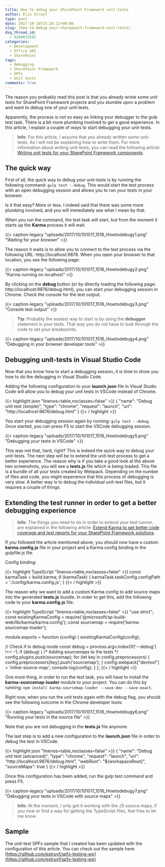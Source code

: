 ```yaml
---
title: How to debug your SharePoint Framework unit-tests
author: Elio Struyf
type: post
date: 2017-10-10T15:26:12+00:00
slug: /how-to-debug-your-sharepoint-framework-unit-tests/
dsq_thread_id:
  - 6204652692
categories:
  - Development
  - Office 365
  - SharePoint
tags:
  - Debugging
  - SharePoint Framework
  - SPFx
  - Unit tests
comments: true
---
```


The reason you probably read this post is that you already wrote some unit tests for SharePoint Framework projects and you stumble upon a problem and want to debug one of your unit-tests.

Apparently, the process is not so easy as linking your debugger to the gulp test task. There is a bit more plumbing involved to get a good experience. In this article, I explain a couple of ways to start debugging your unit-tests.

> **Info**: For this article, I assume that you already written some unit-tests. As I will not be explaining how to write them. For more information about writing unit-tests, you can read the following article: [Writing unit tests for your SharePoint Framework components](https://www.eliostruyf.com/writing-unit-test-for-your-sharepoint-framework-components/).


## The quick way

First of all, the quick way to debug your unit-tests is by running the following command: `gulp test --debug`. This would start the test process with an open debugging session and allows you to run your tests in your browser.

Is it that easy? More or less. I indeed said that there was some more plumbing involved, and you will immediately see what I mean by that.

When you run the command, the test task will start, but from the moment it starts up the **Karma** process it will wait.

{{< caption-legacy "uploads/2017/10/101017_1516_Howtodebugy1.png" "Waiting for your browser" >}}

The reason it waits is to allow you to connect to the test process via the following URL: http://localhost:9876. When you open your browser to that location, you see the following page:

{{< caption-legacy "uploads/2017/10/101017_1516_Howtodebugy2.png" "Karma running on localhost" >}}

By clicking on the **debug** button (or by directly loading the following page: http://localhost:9876/debug.html), you can start your debugging session in Chrome. Check the console for the test output.

{{< caption-legacy "uploads/2017/10/101017_1516_Howtodebugy3.png" "Console test output" >}}

> **Tip**: Probably the easiest way to start is by using the **debugger** statement in your tests. That way you do not have to look through the code to set your breakpoints.

{{< caption-legacy "uploads/2017/10/101017_1516_Howtodebugy4.png" "Debugging in your browser developer tools" >}}

## Debugging unit-tests in Visual Studio Code

Now that you know how to start a debugging session, it is time to show you how to do the debugging in Visual Studio Code.

Adding the following configuration to your **launch.json** file in Visual Studio Code will allow you to debug your unit tests in VSCode instead of Chrome.

{{< highlight json "linenos=table,noclasses=false" >}}
{
  "name": "Debug unit test (simple)",
  "type": "chrome",
  "request": "launch",
  "url": "http://localhost:9876/debug.html"
}
{{< / highlight >}}

You start your debugging session again by running: `gulp test --debug`. Once started, you can press F5 to start the VSCode debugging session.

{{< caption-legacy "uploads/2017/10/101017_1516_Howtodebugy5.png" "Debugging your tests in VSCode" >}}

This was not that, hard, right? This is indeed the quick way to debug your unit-tests. The next step will be to extend the unit-test process to get a better experience. The reason why is if you take a good look at the above two screenshots, you will see a **tests.js** file which is being loaded. This file is a bundle of all your tests created by Webpack. Depending on the number of files and code, you might experience that this process of debugging is very slow. A better way is to debug the individual unit-test files, but it requires a couple of things.

## Extending the test runner in order to get a better debugging experience


> **Info**: The things you need to do in order to extend your test runner, are explained in the following article: [Extend Karma to get better code coverage and test reports for your SharePoint Framework solutions](https://www.eliostruyf.com/extend-karma-config-to-get-better-code-coverage-and-test-reports-for-your-sharepoint-framework-solutions/).

If you followed the article mentioned above, you should now have a custom **karma.config.js** file in your project and a Karma config binding in the gulpfile.js file.

Config binding:

{{< highlight TypeScript "linenos=table,noclasses=false" >}}
const karmaTask = build.karma;
if (karmaTask) {
  karmaTask.taskConfig.configPath = './config/karma.config.js';
}
{{< / highlight >}}

The reason why we want to add a custom Karma config to add source maps into the generated **tests.js** bundle. In order to get this, add the following code to your **karma.config.js** file:

{{< highlight TypeScript "linenos=table,noclasses=false" >}}
"use strict";
const existingKarmaConfig = require('@microsoft/sp-build-web/lib/karma/karma.config');
const sourcemap = require('karma-sourcemap-loader');

module.exports = function (config) {
  existingKarmaConfig(config);

  // Check if in debug mode
  const debug = process.argv.indexOf('--debug') !== -1;
  if (debug) {
    /* Adding sourcemaps to the tests */
    config.plugins.push(sourcemap);
    for (let key in config.preprocessors) {
      config.preprocessors[key].push('sourcemap');
    }
    config.webpack["devtool"] = 'inline-source-map';
    console.log(config);
  }
};
{{< / highlight >}}

One more thing, in order to run the test task, you will have to install the **karma-sourcemap-loader** module to your project. You can do this by running: `npm install karma-sourcemap-loader --save-dev --save-exact`.

Right now, when you run the unit tests again with the debug flag, you should see the following outcome in the Chrome developer tools:

{{< caption-legacy "uploads/2017/10/101017_1516_Howtodebugy6.png" "Running your tests in the source file" >}}

Note that you are not debugging in the **tests.js** file anymore.

The last step is to add a new configuration to the **launch.json** file in order to debug the test in VSCode.

{{< highlight json "linenos=table,noclasses=false" >}}
{
  "name": "Debug unit test (advanced)",
  "type": "chrome",
  "request": "launch",
  "url": "http://localhost:9876/debug.html",
  "webRoot": "${workspaceRoot}",
  "sourceMaps": true
}
{{< / highlight >}}

Once this configuration has been added, run the gulp test command and press F5.

{{< caption-legacy "uploads/2017/10/101017_1516_Howtodebugy7.png" "Debugging your tests in VSCode with source maps" >}}

> **Info**: At the moment, I only got it working with the JS source maps, if you now or find a way for getting the TypeScript files, feel free to let me know.


## Sample

The unit-test SPFx sample that I created has been updated with the configuration of this article. You can check out the sample here: [https://github.com/estruyf/spfx-testing-wp](https://github.com/estruyf/spfx-testing-wp)